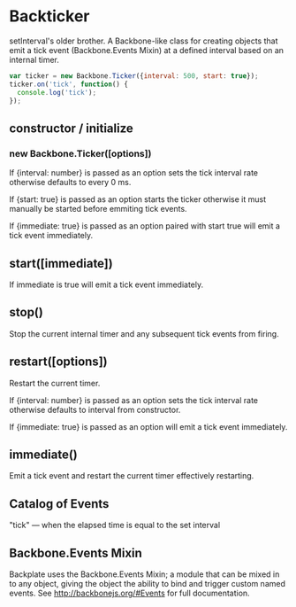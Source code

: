 # Backticker

setInterval's older brother. A Backbone-like class for creating objects that emit a tick event (Backbone.Events Mixin) at a defined interval based on an internal timer.

```js
var ticker = new Backbone.Ticker({interval: 500, start: true});
ticker.on('tick', function() {
  console.log('tick');
});
```

## constructor / initialize
### new Backbone.Ticker([options])

If {interval: number} is passed as an option sets the tick interval rate otherwise defaults to every 0 ms.

If {start: true} is passed as an option starts the ticker otherwise it must manually be started before emmiting tick events.

If {immediate: true} is passed as an option paired with start true will emit a tick event immediately.

## start([immediate])

If immediate is true will emit a tick event immediately.

## stop()

Stop the current internal timer and any subsequent tick events from firing.

## restart([options])

Restart the current timer.

If {interval: number} is passed as an option sets the tick interval rate otherwise defaults to interval from constructor.

If {immediate: true} is passed as an option will emit a tick event immediately.

## immediate()

Emit a tick event and restart the current timer effectively restarting.

## Catalog of Events
"tick" — when the elapsed time is equal to the set interval

## Backbone.Events Mixin
Backplate uses the Backbone.Events Mixin; a module that can be mixed in to any object, giving the object the ability to bind and trigger custom named events. 
See http://backbonejs.org/#Events for full documentation.
